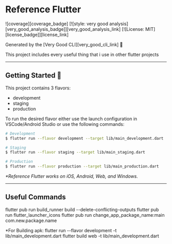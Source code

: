 # Reference Flutter

![coverage][coverage_badge]
[![style: very good analysis][very_good_analysis_badge]][very_good_analysis_link]
[![License: MIT][license_badge]][license_link]

Generated by the [Very Good CLI][very_good_cli_link] 🤖

This project includes every useful thing that i use in other flutter projects

---

## Getting Started 🚀

This project contains 3 flavors:

- development
- staging
- production

To run the desired flavor either use the launch configuration in VSCode/Android Studio or use the following commands:

```sh
# Development
$ flutter run --flavor development --target lib/main_development.dart

# Staging
$ flutter run --flavor staging --target lib/main_staging.dart

# Production
$ flutter run --flavor production --target lib/main_production.dart
```

_\*Reference Flutter works on iOS, Android, Web, and Windows._

---

## Useful Commands

flutter pub run build_runner build --delete-conflicting-outputs
flutter pub run flutter_launcher_icons
flutter pub run change_app_package_name:main com.new.package.name

*For Building apk:
flutter run --flavor development -t lib/main_development.dart
flutter build web -t lib/main_development.dart

